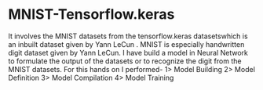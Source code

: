 # MNIST-Tensorflow.keras
It involves the MNIST datasets from the tensorflow.keras datasetswhich is an inbuilt dataset given by Yann LeCun .
MNIST is especially handwritten digit dataset given by Yann LeCun.
I have build a model in Neural Network to formulate the output of the datasets or to recognize the digit from the MNIST datasets.
For this hands on I performed-
                             1> Model Building
                             2> Model Definition
                             3> Model Compilation
                             4> Model Training
